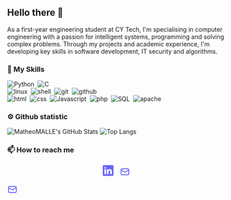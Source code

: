 ## Hello there 👋
As a first-year engineering student at CY Tech, I'm specialising in computer engineering with a passion for intelligent systems, programming and solving complex problems. Through my projects and academic experience, I'm developing key skills in software development, IT security and algorithms.

### 🧰 My Skills
![Python](https://img.shields.io/badge/Python-b0f2b6?style=for-the-badge&logo=python)&nbsp;
![C](https://img.shields.io/badge/C-b0f2b6?style=for-the-badge&logo=C)  
![linux](https://img.shields.io/badge/linux-b0f2b6?style=for-the-badge&logo=linux)&nbsp;
![shell](https://img.shields.io/badge/shell-b0f2b6?style=for-the-badge&logo=gnubash)&nbsp;
![git](https://img.shields.io/badge/git-b0f2b6?style=for-the-badge&logo=git)&nbsp;
![github](https://img.shields.io/badge/github-b0f2b6?style=for-the-badge&logo=github)  
![html](https://img.shields.io/badge/html-b0f2b6?style=for-the-badge&logo=html5)&nbsp;
![css](https://img.shields.io/badge/css-b0f2b6?style=for-the-badge&logo=css)&nbsp;
![Javascript](https://img.shields.io/badge/Javascript-b0f2b6?style=for-the-badge&logo=Javascript)&nbsp;
![php](https://img.shields.io/badge/php-b0f2b6?style=for-the-badge&logo=php)&nbsp;
![SQL](https://img.shields.io/badge/SQL-b0f2b6?style=for-the-badge&logo=SQL)&nbsp;
![apache](https://img.shields.io/badge/apache-b0f2b6?style=for-the-badge&logo=apache)&nbsp;

### ⚙️ Github statistic
![MatheoMALLE's GitHub Stats](https://github-readme-stats.vercel.app/api?username=MatheoMALLE&show_icons=true&icon_color=0077B5&title_color=0077B5&text_color=333&bg_color=b0f2b6)
![Top Langs](https://github-readme-stats.vercel.app/api/top-langs/?username=MatheoMALLE&layout=compact&title_color=0077B5&text_color=333&bg_color=b0f2b6)

### 📫 How to reach me
<p align="center">
<a href="https://www.linkedin.com/in/math%C3%A9o-malle-1194a1371/"> <img height="30" src="https://github.com/MatheoMALLE/MatheoMALLE/blob/main/picture/linkedin.png"></a> &nbsp;
<a href="mailto:matheo.malle@gmail.com"><img height="24" src="https://github.com/MatheoMALLE/MatheoMALLE/blob/main/picture/mail.png"></a>

[<img height="24" src="https://github.com/MatheoMALLE/MatheoMALLE/blob/main/picture/mail.png">](mailto:matheo.malle@gmail.com)
</p>
